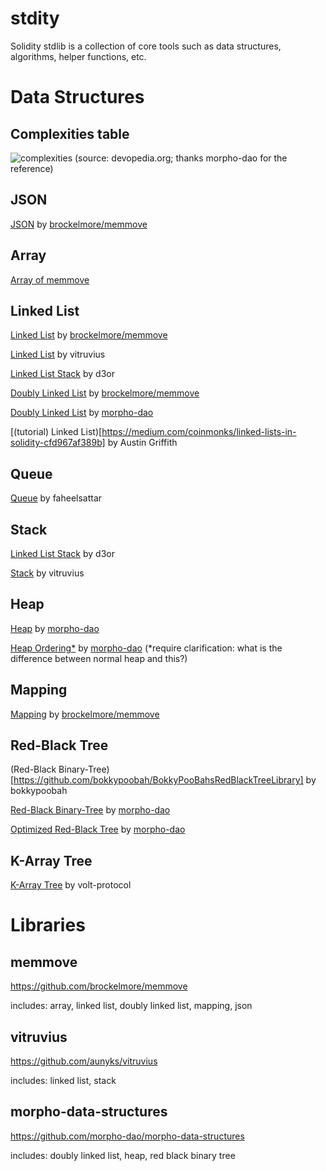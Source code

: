 # stdity

Solidity stdlib is a collection of core tools such as data structures, algorithms, helper functions, etc. 

# Data Structures

## Complexities table

![complexities](https://devopedia.org/images/article/17/7752.1513922040.jpg)
(source: devopedia.org; thanks morpho-dao for the reference)

## JSON

[JSON](https://github.com/brockelmore/memmove/blob/master/src/Json.sol) by [brockelmore/memmove](#memmove)

## Array

[Array of memmove](#memmove)

## Linked List

[Linked List](https://github.com/brockelmore/memmove/blob/master/src/LinkedList.sol) by [brockelmore/memmove](#memmove)

[Linked List](https://github.com/aunyks/vitruvius/blob/master/contracts/LinkedList.sol) by vitruvius

[Linked List Stack](https://github.com/d3or/ll-stack-solidity) by d3or

[Doubly Linked List](https://github.com/brockelmore/memmove/blob/master/src/DoublyLinkedList.sol) by [brockelmore/memmove](#memmove)

[Doubly Linked List](https://github.com/morpho-dao/morpho-data-structures/blob/main/contracts/DoubleLinkedList.sol) by [morpho-dao](#morpho-data-structures)

[(tutorial) Linked List)[https://medium.com/coinmonks/linked-lists-in-solidity-cfd967af389b] by Austin Griffith

## Queue

[Queue](https://github.com/faheelsattar/OP-Queue/blob/main/src/Queue.sol) by faheelsattar

## Stack

[Linked List Stack](https://github.com/d3or/ll-stack-solidity) by d3or

[Stack](https://github.com/aunyks/vitruvius/blob/master/contracts/Stack.sol) by vitruvius

## Heap

[Heap](https://github.com/morpho-dao/morpho-data-structures/blob/main/contracts/Heap.sol) by [morpho-dao](#morpho-data-structures)

[Heap Ordering*](https://github.com/morpho-dao/morpho-data-structures/blob/main/contracts/HeapOrdering.sol) by [morpho-dao](#morpho-data-structures)
(*require clarification: what is the difference between normal heap and this?)

## Mapping

[Mapping](https://github.com/brockelmore/memmove/blob/master/src/Mapping.sol) by [brockelmore/memmove](#memmove)

## Red-Black Tree

(Red-Black Binary-Tree)[https://github.com/bokkypoobah/BokkyPooBahsRedBlackTreeLibrary] by bokkypoobah

[Red-Black Binary-Tree](https://github.com/morpho-dao/morpho-data-structures/blob/main/contracts/RedBlackBinaryTree.sol) by [morpho-dao](#morpho-data-structures)

[Optimized Red-Black Tree](https://github.com/morpho-dao/morpho-data-structures/blob/main/contracts/RedBlackBinaryTreeOptimized.sol) by [morpho-dao](#morpho-data-structures)

## K-Array Tree

[K-Array Tree](https://github.com/volt-protocol/volt-protocol-core/blob/develop/contracts/test/integration/utils/KArrayTree.sol) by volt-protocol

# Libraries

## memmove

https://github.com/brockelmore/memmove

includes: array, linked list, doubly linked list, mapping, json

## vitruvius

https://github.com/aunyks/vitruvius

includes: linked list, stack

## morpho-data-structures

https://github.com/morpho-dao/morpho-data-structures

includes: doubly linked list, heap, red black binary tree
